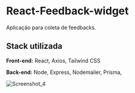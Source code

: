 # React-Feedback-widget

Aplicação para coleta de feedbacks.

## Stack utilizada
**Front-end:** React, Axios, Tailwind CSS

**Back-end:** Node, Express, Nodemailer, Prisma,

![Screenshot_4](https://user-images.githubusercontent.com/86633480/167969881-b61606c9-8d01-45a2-aa2b-61ea1a3c1ba7.png)
